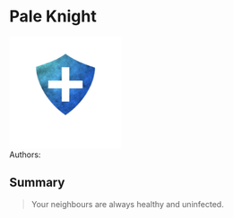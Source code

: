 # Pale Knight
<img src="https://raw.githubusercontent.com/yoyosource/BOTC-HomeBrew/master/Townsfolk/Pale Knight/image.png" alt="drawing" width="200"/>\
Authors: 

## Summary
> Your neighbours are always healthy and uninfected.

